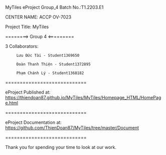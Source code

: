 MyTiles eProject Group_4
Batch No.:T1.2203.E1

CENTER NAME: ACCP OV-7023

Project Title: MyTiles

========> Group 4 <=========

3 Collaborators:

         Lưu Đức Tài - Student1369650

         Đoàn Thanh Thiện - Student1372895
         
         Phạm Chánh Lý - Student1368182
============================

eProject Published at: https://thiendoan87.github.io/MyTiles/MyTiles/Homepage_HTML/HomePage.html

============================

eProject Documentation at: https://github.com/ThienDoan87/MyTiles/tree/master/Document

============================

Thank you for spending your time to look at our work.
